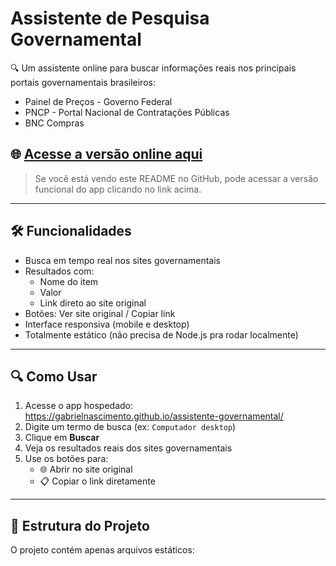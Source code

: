 # Assistente de Pesquisa Governamental

🔍 Um assistente online para buscar informações reais nos principais portais governamentais brasileiros:

- Painel de Preços - Governo Federal
- PNCP - Portal Nacional de Contratações Públicas
- BNC Compras

## 🌐 [Acesse a versão online aqui](https://gabrielnascimento.github.io/assistente-governamental/ )

> Se você está vendo este README no GitHub, pode acessar a versão funcional do app clicando no link acima.

---

## 🛠 Funcionalidades

- Busca em tempo real nos sites governamentais
- Resultados com:
  - Nome do item
  - Valor
  - Link direto ao site original
- Botões: Ver site original / Copiar link
- Interface responsiva (mobile e desktop)
- Totalmente estático (não precisa de Node.js pra rodar localmente)

---

## 🔍 Como Usar

1. Acesse o app hospedado:
   [https://gabrielnascimento.github.io/assistente-governamental/ ](https://gabrielnascimento.github.io/assistente-governamental/ )
2. Digite um termo de busca (ex: `Computador desktop`)
3. Clique em **Buscar**
4. Veja os resultados reais dos sites governamentais
5. Use os botões para:
   - 🌐 Abrir no site original
   - 📋 Copiar o link diretamente

---

## 📁 Estrutura do Projeto

O projeto contém apenas arquivos estáticos:
